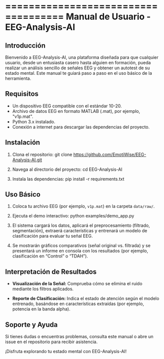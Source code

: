 ====================================
Manual de Usuario - EEG-Analysis-AI
====================================

Introducción
------------
Bienvenido a EEG-Analysis-AI, una plataforma diseñada para que cualquier usuario, desde un entusiasta casero hasta alguien en formación, pueda realizar un análisis sencillo de señales EEG y obtener un autotest de su estado mental. Este manual te guiará paso a paso en el uso básico de la herramienta.

Requisitos
----------
- Un dispositivo EEG compatible con el estándar 10-20.
- Archivo de datos EEG en formato MATLAB (.mat), por ejemplo, "v1p.mat".
- Python 3.x instalado.
- Conexión a internet para descargar las dependencias del proyecto.

Instalación
-----------
1. Clona el repositorio:
git clone https://github.com/EmotiWise/EEG-Analysis-AI.git

2. Navega al directorio del proyecto:
cd EEG-Analysis-AI

3. Instala las dependencias:
pip install -r requirements.txt

Uso Básico
----------

1. Coloca tu archivo EEG (por ejemplo, `v1p.mat`) en la carpeta `data/raw/`.

2. Ejecuta el demo interactivo:
python examples/demo_app.py

3. El sistema cargará los datos, aplicará el preprocesamiento (filtrado, segmentación), extraerá características y entrenará un modelo de clasificación para evaluar tu señal EEG.

4. Se mostrarán gráficos comparativos (señal original vs. filtrada) y se presentará un informe en consola con los resultados (por ejemplo, clasificación en “Control” o “TDAH”).

Interpretación de Resultados
----------------------------

- **Visualización de la Señal:** Comprueba cómo se elimina el ruido mediante los filtros aplicados.

- **Reporte de Clasificación:** Indica el estado de atención según el modelo entrenado, basándose en características extraídas (por ejemplo, potencia en la banda alpha).

Soporte y Ayuda
---------------

Si tienes dudas o encuentras problemas, consulta este manual o abre un issue en el repositorio para recibir asistencia.

¡Disfruta explorando tu estado mental con EEG-Analysis-AI!